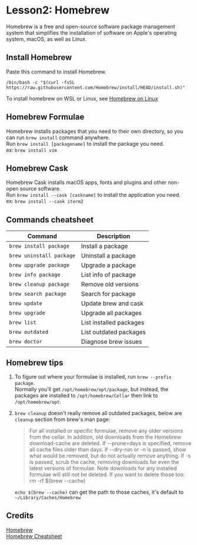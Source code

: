 # Lesson2: Homebrew

Homebrew is a free and open-source software package management system that simplifies the installation of software on Apple's operating system, macOS, as well as Linux.

## Install Homebrew

Paste this command to install Homebrew.

```
/bin/bash -c "$(curl -fsSL https://raw.githubusercontent.com/Homebrew/install/HEAD/install.sh)"
```

To install homebrew on WSL or Linux, see [Homebrew on Linux](https://docs.brew.sh/Homebrew-on-Linux)

## Homebrew Formulae

Homebrew installs packages that you need to their own directory, so you can run `brew install` command anywhere.  
Run `brew install [packagename]` to install the package you need.  
ex: `brew install vim`

## Homebrew Cask

Homebrew Cask installs macOS apps, fonts and plugins and other non-open source software.  
Run `brew install --cask [caskname]` to install the application you need.  
ex: `brew install --cask iterm2`

## Commands cheatsheet

| Command                  | Description             |
| ------------------------ | ----------------------- |
| `brew install package`   | Install a package       |
| `brew uninstall package` | Uninstall a package     |
| `brew upgrade package`   | Upgrade a package       |
| `brew info package`      | List info of package    |
| `brew cleanup package`   | Remove old versions     |
| `brew search package`    | Search for package      |
| `brew update`            | Update brew and cask    |
| `brew upgrade`           | Upgrade all packages    |
| `brew list`              | List installed packages |
| `brew outdated`          | List outdated packages  |
| `brew doctor`            | Diagnose brew issues    |

## Homebrew tips

1. To figure out where your formulae is installed, run `brew --prefix package`.  
   Normally you'll get `/opt/homebrew/opt/package`, but instead, the packages are installed to `/opt/homebrew/Cellar` then link to `/opt/homebrew/opt`.

2. `brew cleanup` doesn't really remove all outdated packages, below are `cleanup` section from brew's man page:

   > For all installed or specific formulae, remove any older versions from the cellar. In addition, old downloads from the Homebrew download-cache are deleted.
   > If --prune=days is specified, remove all cache files older than days.
   > If --dry-run or -n is passed, show what would be removed, but do not actually remove anything.
   > If -s is passed, scrub the cache, removing downloads for even the latest versions of formulae. Note downloads for any installed formulae will still not be deleted. If you want to delete those too: rm -rf $(brew --cache)

   `echo $(brew --cache)` can get the path to those caches, it's default to `~/Library/Caches/Homebrew`

## Credits

[Homebrew](https://github.com/Homebrew)  
[Homebrew Cheatsheet](https://devhints.io/homebrew)

